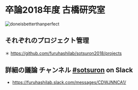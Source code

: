 # 卒論2018年度 古橋研究室

![doneisbetterthanperfect](https://user-images.githubusercontent.com/416977/48390814-1c66e600-e747-11e8-9cc2-319578639a7e.jpg)


## それぞれのプロジェクト管理
＊ https://github.com/furuhashilab/sotsuron2018/projects

## 詳細の議論 チャンネル [#sotsuron](https://furuhashilab.slack.com/messages/CDWJNNCA1/) on Slack
* https://furuhashilab.slack.com/messages/CDWJNNCA1/
